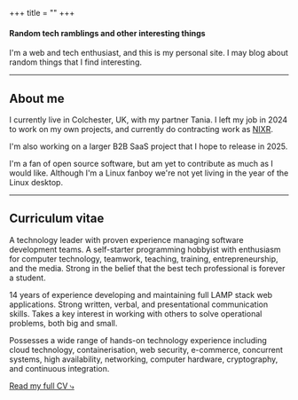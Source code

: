+++
title = ""
+++

#### Random tech ramblings and other interesting things

I'm a web and tech enthusiast, and this is my personal site. I may blog about random things that I find interesting.

---

## About me

I currently live in Colchester, UK, with my partner Tania. I left my job in 2024 to work on my own projects, and
currently do contracting work as [NIXR](https://nixr.com).

I'm also working on a larger B2B SaaS project that I hope to release in 2025.

I'm a fan of open source software, but am yet to contribute as much as I would like. Although I'm a Linux fanboy we're
not yet living in the year of the Linux desktop.

---

## Curriculum vitae

A technology leader with proven experience managing software development teams. A self-starter
programming hobbyist with enthusiasm for computer technology, teamwork, teaching, training,
entrepreneurship, and the media. Strong in the belief that the best tech professional is forever a
student.

14 years of experience developing and maintaining full LAMP stack web applications. Strong
written, verbal, and presentational communication skills. Takes a key interest in working with others
to solve operational problems, both big and small.

Possesses a wide range of hands-on technology experience including cloud technology,
containerisation, web security, e-commerce, concurrent systems, high availability, networking,
computer hardware, cryptography, and continuous integration.

[Read my full CV &#10551;](/cv)